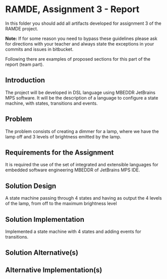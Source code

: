 # RAMDE, Assignment 3 - Report

In this folder you should add all artifacts developed for assignment 3 of the RAMDE project.

**Note:** If for some reason you need to bypass these guidelines please ask for directions with your teacher and always state the exceptions in your commits and issues in bitbucket.

Following there are examples of proposed sections for this part of the report (team part).

## Introduction
The project will be developed in DSL language using MBEDDR JetBrains MPS software. It will be the description of a language to configure a state machine, with states, transitions and events.

## Problem
The problem consists of creating a dimmer for a lamp, where we have the lamp off and 3 levels of brightness emitted by the lamp.

## Requirements for the Assignment
It is required the use of the set of integrated and extensible languages for embedded software engineering MBEDDR of JetBrains MPS IDE.

## Solution Design
A state machine passing through 4 states and having as output the 4 levels of the lamp, from off to the maximum brightness level

## Solution Implementation
Implemented a state machine with 4 states and adding events for transitions.

## Solution Alternative(s)

## Alternative Implementation(s)